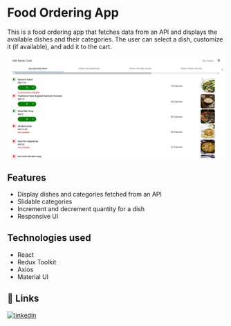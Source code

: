 # Food Ordering App

This is a food ordering app that fetches data from an API and displays the available dishes and their categories. The user can select a dish, customize it (if available), and add it to the cart.

![cartPage](/client/public/cartPage.png)

## Features
- Display dishes and categories fetched from an API
- Slidable categories
- Increment and decrement quantity for a dish
- Responsive UI

## Technologies used

- React
- Redux Toolkit
- Axios
- Material UI

## 🔗 Links
[![linkedin](https://img.shields.io/badge/linkedin-0A66C2?style=for-the-badge&logo=linkedin&logoColor=white)](https://www.linkedin.com/in/aj-nithya-b68103232/)
